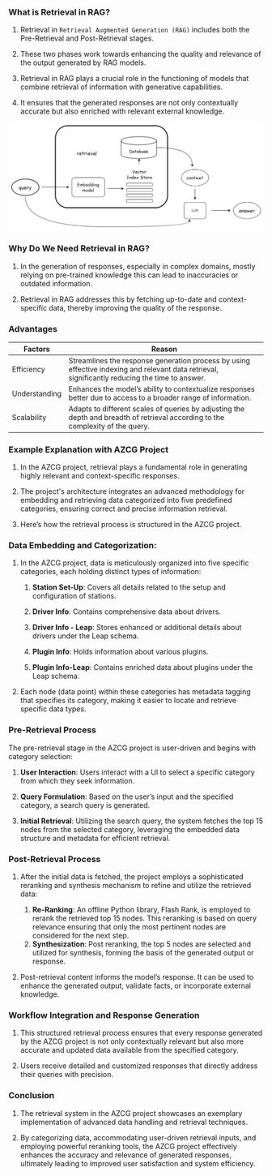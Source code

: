 ### What is Retrieval in RAG?

1. Retrieval in `Retrieval Augmented Generation (RAG)` includes both the
   Pre-Retrieval and Post-Retrieval stages.

2. These two phases work towards enhancing the quality and relevance of the
   output generated by RAG models.

3. Retrieval in RAG plays a crucial role in the functioning of models that
   combine retrieval of information with generative capabilities.

4. It ensures that the generated responses are not only contextually accurate
   but also enriched with relevant external knowledge.

![Retrieval](./Images/retrieval.png)

### Why Do We Need Retrieval in RAG?

1. In the generation of responses, especially in complex domains, mostly relying
   on pre-trained knowledge this can lead to inaccuracies or outdated
   information.

2. Retrieval in RAG addresses this by fetching up-to-date and context-specific
   data, thereby improving the quality of the response.

### **Advantages**

<table class="table-size-for-cloud-services">
    <thead>
        <tr>
            <th>Factors</th>
            <th>Reason</th>
        </tr>
    </thead>
    <tbody>
        <tr>
            <td><span class="custom-header">Efficiency</span></td>
            <td>Streamlines the response generation process by using effective indexing and relevant data retrieval, significantly reducing the time to answer.</td>
        </tr>
        <tr>
            <td><span class="custom-header">Understanding</span></td>
            <td>Enhances the model’s ability to contextualize responses better due to access to a broader range of information.</td>
        </tr>
        <tr>
            <td><span class="custom-header">Scalability</span></td>
            <td>Adapts to different scales of queries by adjusting the depth and breadth of retrieval according to the complexity of the query.</td>
        </tr>
    </tbody>
</table>

### Example Explanation with AZCG Project

1. In the AZCG project, retrieval plays a fundamental role in generating highly
   relevant and context-specific responses.

2. The project's architecture integrates an advanced methodology for embedding
   and retrieving data categorized into five predefined categories, ensuring
   correct and precise information retrieval.

3. Here’s how the retrieval process is structured in the AZCG project.

### Data Embedding and Categorization:

1. In the AZCG project, data is meticulously organized into five specific
   categories, each holding distinct types of information: 
   1. **Station Set-Up**: Covers all details related to the setup and configuration of
   stations. 
   
   2. **Driver Info**: Contains comprehensive data about drivers. 
   
   3. **Driver Info - Leap**: Stores enhanced or additional details about drivers
   under the Leap schema. 
   
   4. **Plugin Info**: Holds information about various
   plugins. 
   
   5. **Plugin Info-Leap**: Contains enriched data about plugins under
   the Leap schema.

2. Each node (data point) within these categories has metadata tagging that
   specifies its category, making it easier to locate and retrieve specific data
   types.

### Pre-Retrieval Process

The pre-retrieval stage in the AZCG project is user-driven and begins with
category selection: 
   1. **User Interaction**: Users interact with a UI to select
a specific category from which they seek information. 
   
   2. **Query Formulation**: Based on the user’s input and the specified category, a search query is
generated. 

   3. **Initial Retrieval**: Utilizing the search query, the system
fetches the top 15 nodes from the selected category, leveraging the embedded
data structure and metadata for efficient retrieval.

### Post-Retrieval Process

1. After the initial data is fetched, the project employs a sophisticated
   reranking and synthesis mechanism to refine and utilize the retrieved data:

   1. **Re-Ranking**: An offline Python library, Flash Rank, is employed to
      rerank the retrieved top 15 nodes. This reranking is based on query
      relevance ensuring that only the most pertinent nodes are considered for
      the next step.
   2. **Synthesization**: Post reranking, the top 5 nodes are selected and
      utilized for synthesis, forming the basis of the generated output or
      response.

2. Post-retrieval content informs the model’s response. It can be used to
   enhance the generated output, validate facts, or incorporate external
   knowledge.

### Workflow Integration and Response Generation

1. This structured retrieval process ensures that every response generated by
   the AZCG project is not only contextually relevant but also more accurate and
   updated data available from the specified category.

2. Users receive detailed and customized responses that directly address their
   queries with precision.

### Conclusion

1. The retrieval system in the AZCG project showcases an exemplary
   implementation of advanced data handling and retrieval techniques.

2. By categorizing data, accommodating user-driven retrieval inputs, and
   employing powerful reranking tools, the AZCG project effectively enhances the
   accuracy and relevance of generated responses, ultimately leading to improved
   user satisfaction and system efficiency.
